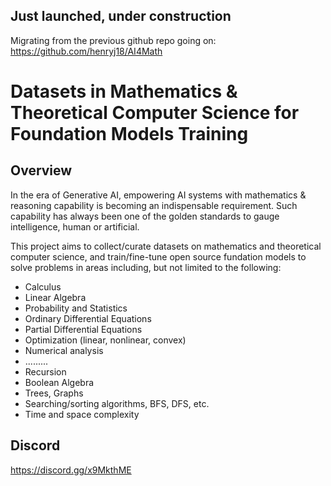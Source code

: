 ## Just launched, under construction
Migrating from the previous github repo going on: https://github.com/henryj18/AI4Math

# Datasets in Mathematics & Theoretical Computer Science for Foundation Models Training
## Overview
In the era of Generative AI, empowering AI systems with mathematics & reasoning capability is becoming an indispensable requirement. Such capability has always been one of the golden standards to gauge intelligence, human or artificial.

This project aims to collect/curate datasets on mathematics and theoretical computer science, and train/fine-tune open source fundation models to solve problems in areas including, but not limited to the following:

- Calculus
- Linear Algebra
- Probability and Statistics
- Ordinary Differential Equations
- Partial Differential Equations
- Optimization (linear, nonlinear, convex)
- Numerical analysis
- .........
- Recursion
- Boolean Algebra
- Trees, Graphs
- Searching/sorting algorithms, BFS, DFS, etc.
- Time and space complexity

## Discord
https://discord.gg/x9MkthME
